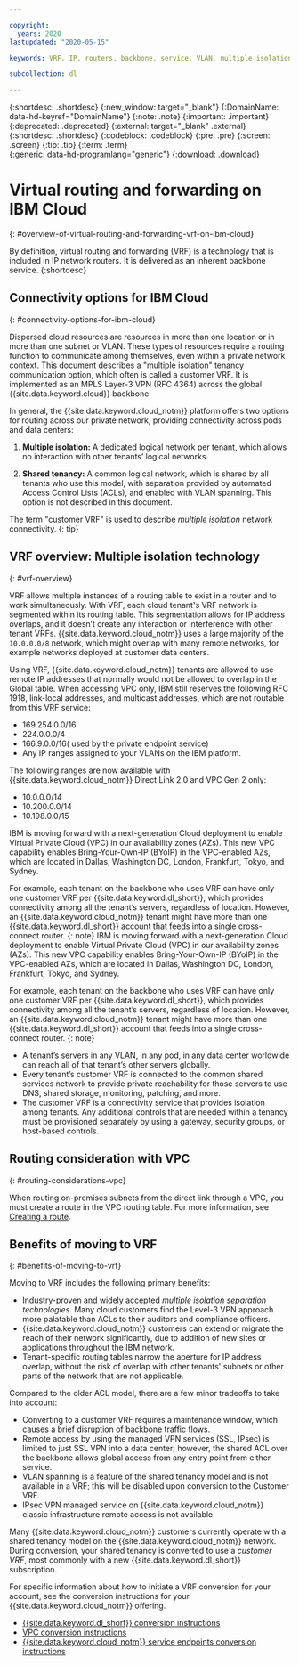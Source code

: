 ```yaml
---

copyright:
  years: 2020
lastupdated: "2020-05-15"

keywords: VRF, IP, routers, backbone, service, VLAN, multiple isolation, tenant, tenancy, datacenters, data, center, shared tenancy, private endpoint, customer VRF, Private Network Question, support, case, CSE, cloud service endpoint

subcollection: dl

---
```


{:shortdesc: .shortdesc}
{:new_window: target="_blank"}
{:DomainName: data-hd-keyref="DomainName"}
{:note: .note}
{:important: .important}
{:deprecated: .deprecated}
{:external: target="_blank" .external}
{:shortdesc: .shortdesc}
{:codeblock: .codeblock}
{:pre: .pre}
{:screen: .screen}
{:tip: .tip}
{:term: .term}  
{:generic: data-hd-programlang="generic"}
{:download: .download}  

# Virtual routing and forwarding on IBM Cloud
{: #overview-of-virtual-routing-and-forwarding-vrf-on-ibm-cloud}

By definition, virtual routing and forwarding (VRF) is a technology that is included in IP network routers. It is delivered as an inherent backbone service.
{:shortdesc}

## Connectivity options for IBM Cloud
{: #connectivity-options-for-ibm-cloud}

Dispersed cloud resources are resources in more than one location or in more than one subnet or VLAN. These types of resources require a routing function to communicate among themselves, even within a private network context. This document describes a "multiple isolation" tenancy communication option, which often is called a customer VRF. It is implemented as an MPLS Layer-3 VPN (RFC 4364) across the global {{site.data.keyword.cloud}} backbone.

In general, the {{site.data.keyword.cloud_notm}} platform offers two options for routing across our private network, providing connectivity across pods and data centers:

1. **Multiple isolation:** A dedicated logical network per tenant, which allows no interaction with other tenants’ logical networks.

2. **Shared tenancy:** A common logical network, which is shared by all tenants who use this model, with separation provided by automated Access Control Lists (ACLs), and enabled with VLAN spanning. This option is not described in this document.

The term "customer VRF" is used to describe _multiple isolation_ network connectivity.
{: tip}

## VRF overview: Multiple isolation technology
{: #vrf-overview}

VRF allows multiple instances of a routing table to exist in a router and to work simultaneously. With VRF, each cloud tenant's VRF network is segmented within its routing table. This segmentation allows for IP address overlaps, and it doesn’t create any interaction or interference with other tenant VRFs. {{site.data.keyword.cloud_notm}} uses a large majority of the `10.0.0.0/8` network, which might overlap with many remote networks, for example networks deployed at customer data centers.

Using VRF, {{site.data.keyword.cloud_notm}} tenants are allowed to use remote IP addresses that normally would not be allowed to overlap in the Global table. When accessing VPC only, IBM still reserves the following RFC 1918, link-local addresses, and multicast addresses, which are not routable from this VRF service:

   * 169.254.0.0/16
   * 224.0.0.0/4
   * 166.9.0.0/16( used by the private endpoint service)
   * Any IP ranges assigned to your VLANs on the IBM platform.

The following ranges are now available with {{site.data.keyword.cloud_notm}} Direct Link 2.0 and VPC Gen 2 only:

   * 10.0.0.0/14
   * 10.200.0.0/14
   * 10.198.0.0/15

IBM is moving forward with a next-generation Cloud deployment to enable Virtual Private Cloud (VPC) in our availability zones (AZs). This new VPC capability enables Bring-Your-Own-IP (BYoIP) in the VPC-enabled AZs, which are located in Dallas, Washington DC, London, Frankfurt, Tokyo, and Sydney.

For example, each tenant on the backbone who uses VRF can have only one customer VRF per {{site.data.keyword.dl_short}}, which provides connectivity among all the tenant’s servers, regardless of location. However, an {{site.data.keyword.cloud_notm}} tenant might have more than one {{site.data.keyword.dl_short}} account that feeds into a single cross-connect router.
{: note}
IBM is moving forward with a next-generation Cloud deployment to enable Virtual Private Cloud (VPC) in our availability zones (AZs). This new VPC capability enables Bring-Your-Own-IP (BYoIP) in the VPC-enabled AZs, which are located in Dallas, Washington DC, London, Frankfurt, Tokyo, and Sydney.

For example, each tenant on the backbone who uses VRF can have only one customer VRF per {{site.data.keyword.dl_short}}, which provides connectivity among all the tenant’s servers, regardless of location. However, an {{site.data.keyword.cloud_notm}} tenant might have more than one {{site.data.keyword.dl_short}} account that feeds into a single cross-connect router.
{: note}

* A tenant’s servers in any VLAN, in any pod, in any data center worldwide can reach all of that tenant’s other servers globally.
* Every tenant’s customer VRF is connected to the common shared services network to provide private reachability for those servers to use DNS, shared storage, monitoring, patching, and more.
* The customer VRF is a connectivity service that provides isolation among tenants. Any additional controls that are needed within a tenancy must be provisioned separately by using a gateway, security groups, or host-based controls.

## Routing consideration with VPC
{: #routing-considerations-vpc}

When routing on-premises subnets from the direct link through a VPC, you must create a route in the VPC routing table. For more information, see [Creating a route](/docs/vpc?topic=vpc-create-vpc-route).

## Benefits of moving to VRF
{: #benefits-of-moving-to-vrf}

Moving to VRF includes the following primary benefits:

* Industry-proven and widely accepted _multiple isolation separation technologies_. Many cloud customers find the Level-3 VPN approach more palatable than ACLs to their auditors and compliance officers.   
* {{site.data.keyword.cloud_notm}} customers can extend or migrate the reach of their network significantly, due to addition of new sites or applications throughout the IBM network.
* Tenant-specific routing tables narrow the aperture for IP address overlap, without the risk of overlap with other tenants' subnets or other parts of the network that are not applicable.

Compared to the older ACL model, there are a few minor tradeoffs to take into account:

* Converting to a customer VRF requires a maintenance window, which causes a brief disruption of backbone traffic flows.
* Remote access by using the managed VPN services (SSL, IPsec) is limited to just SSL VPN into a data center; however, the shared ACL over the backbone allows global access from any entry point from either service.
* VLAN spanning is a feature of the shared tenancy model and is not available in a VRF; this will be disabled upon conversion to the Customer VRF.
* IPsec VPN managed service on {{site.data.keyword.cloud_notm}} classic infrastructure remote access is not available.

Many {{site.data.keyword.cloud_notm}} customers currently operate with a shared tenancy model on the {{site.data.keyword.cloud_notm}} network. During conversion, your shared tenancy is converted to use a _customer VRF_, most commonly with a new {{site.data.keyword.dl_short}} subscription.  

For specific information about how to initiate a VRF conversion for your account, see the conversion instructions for your {{site.data.keyword.cloud_notm}} offering.

* [{{site.data.keyword.dl_short}} conversion instructions](/docs/dl?topic=dl-what-happens-during-the-account-conversion-process)
* [VPC conversion instructions](/docs/vpc-on-classic?topic=vpc-on-classic-setting-up-access-to-your-classic-infrastructure-from-vpc#how-you-can-initiate-the-conversion)
* [{{site.data.keyword.cloud_notm}} service endpoints conversion instructions](/docs/account?topic=account-vrf-service-endpoint)
